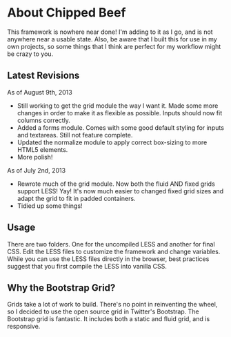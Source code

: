 # About Chipped Beef

This framework is nowhere near done! I'm adding to it as I go, and is not anywhere near a usable state. Also, be aware that I built this for use in my own projects, so some things that I think are perfect for my workflow might be crazy to you.

## Latest Revisions

As of August 9th, 2013
- Still working to get the grid module the way I want it. Made some more changes in order to make it as flexible as possible. Inputs should now fit columns correctly.
- Added a forms module. Comes with some good default styling for inputs and textareas. Still not feature complete.
- Updated the normalize module to apply correct box-sizing to more HTML5 elements.
- More polish!

As of July 2nd, 2013
- Rewrote much of the grid module. Now both the fluid AND fixed grids support LESS! Yay! It's now much easier to changed fixed grid sizes and adapt the grid to fit in padded containers.
- Tidied up some things!

## Usage

There are two folders. One for the uncompiled LESS and another for final CSS. Edit the LESS files to customize the framework and change variables. While you can use the LESS files directly in the browser, best practices suggest that you first compile the LESS into vanilla CSS.

## Why the Bootstrap Grid?

Grids take a lot of work to build. There's no point in reinventing the wheel, so I decided to use the open source grid in Twitter's Bootstrap. The Bootstrap grid is fantastic. It includes both a static and fluid grid, and is responsive.
